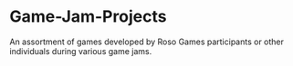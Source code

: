 # Game-Jam-Projects
An assortment of games developed by Roso Games participants or other individuals during various game jams.
